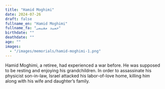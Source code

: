 ```yaml
---
title: "Hamid Moghimi"
date: 2024-07-26
draft: false
fullname_en: "Hamid Moghimi"
fullname_fa: "حمید مقیمی"
birthdate: ""
deathdate: ""
age: ""
images:
  - "/images/memorials/hamid-moghimi-1.png"
---
```


Hamid Moghimi, a retiree, had experienced a war before. He was supposed to be resting  and enjoying  his grandchildren. In order to assassinate his physicist son-in-law, Israel attacked his labor-of-love home, killing him along with his wife and daughter’s family.